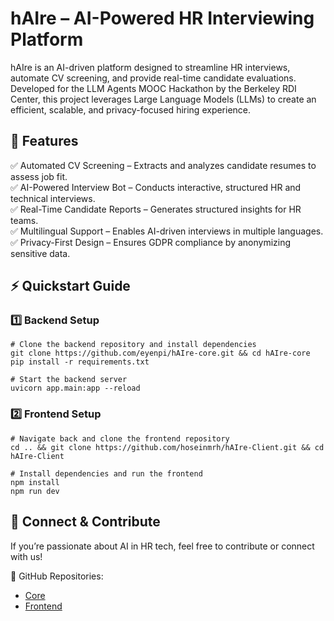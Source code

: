 # hAIre – AI-Powered HR Interviewing Platform

hAIre is an AI-driven platform designed to streamline HR interviews, automate CV screening, and provide real-time candidate evaluations. Developed for the LLM Agents MOOC Hackathon by the Berkeley RDI Center, this project leverages Large Language Models (LLMs) to create an efficient, scalable, and privacy-focused hiring experience.

## 🚀 Features

✅ Automated CV Screening – Extracts and analyzes candidate resumes to assess job fit. \
✅ AI-Powered Interview Bot – Conducts interactive, structured HR and technical interviews. \
✅ Real-Time Candidate Reports – Generates structured insights for HR teams. \
✅ Multilingual Support – Enables AI-driven interviews in multiple languages. \
✅ Privacy-First Design – Ensures GDPR compliance by anonymizing sensitive data.

## ⚡ Quickstart Guide
### 1️⃣ Backend Setup
```
# Clone the backend repository and install dependencies
git clone https://github.com/eyenpi/hAIre-core.git && cd hAIre-core
pip install -r requirements.txt

# Start the backend server
uvicorn app.main:app --reload
```

### 2️⃣ Frontend Setup
```
# Navigate back and clone the frontend repository
cd .. && git clone https://github.com/hoseinmrh/hAIre-Client.git && cd hAIre-Client

# Install dependencies and run the frontend
npm install
npm run dev
```

## 🔗 Connect & Contribute

If you’re passionate about AI in HR tech, feel free to contribute or connect with us!

📌 GitHub Repositories:
- [Core](https://github.com/eyenpi/hAIre-core)
- [Frontend](https://github.com/hoseinmrh/hAIre-Client)
